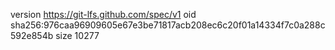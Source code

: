 version https://git-lfs.github.com/spec/v1
oid sha256:976caa96909605e67e3be71817acb208ec6c20f01a14334f7c0a288c592e854b
size 10277
